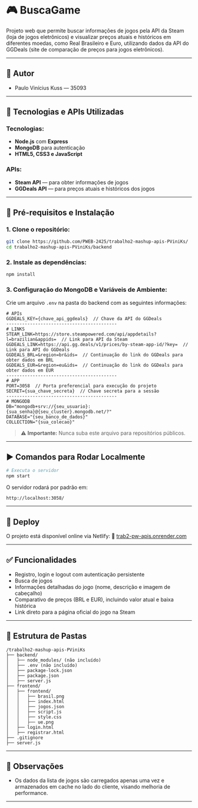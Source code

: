 # 🎮 BuscaGame

Projeto web que permite buscar informações de jogos pela API da Steam (loja de jogos eletrônicos) e visualizar preços atuais e históricos em diferentes moedas, como Real Brasileiro e Euro, utilizando dados da API do GGDeals (site de comparação de preços para jogos eletrônicos).

---

## 👤 Autor

- Paulo Vinícius Kuss — 35093

---

## 🧰 Tecnologias e APIs Utilizadas

### Tecnologias:
- **Node.js** com **Express**
- **MongoDB** para autenticação
- **HTML5, CSS3 e JavaScript**

### APIs:
- **Steam API** — para obter informações de jogos
- **GGDeals API** — para preços atuais e históricos dos jogos

---

## 🧾 Pré-requisitos e Instalação

### 1. Clone o repositório:
```bash
git clone https://github.com/PWEB-2425/trabalho2-mashup-apis-PViniKs/
cd trabalho2-mashup-apis-PViniKs/backend
````

### 2. Instale as dependências:

```bash
npm install
```

### 3. Configuração do MongoDB e Variáveis de Ambiente:

Crie um arquivo `.env` na pasta do backend com as seguintes informações:

```env
# APIs
GGDEALS_KEY={chave_api_ggdeals}  // Chave da API do GGDeals
------------------------------------------
# LINKS
STEAM_LINK=https://store.steampowered.com/api/appdetails?l=brazilian&appids=  // Link para API da Steam
GGDEALS_LINK=https://api.gg.deals/v1/prices/by-steam-app-id/?key=  // Link para API do GGDeals
GGDEALS_BRL=&region=br&ids=  // Continuação do link do GGDeals para obter dados em BRL
GGDEALS_EUR=&region=eu&ids=  // Continuação do link do GGDeals para obter dados em EUR
------------------------------------------
# APP
PORT=3058  // Porta preferencial para execução do projeto
SECRET={sua_chave_secreta}  // Chave secreta para a sessão
------------------------------------------
# MONGODB
DB="mongodb+srv://{seu_usuario}:{sua_senha}@{seu_cluster}.mongodb.net/?"
DATABASE="{seu_banco_de_dados}"
COLLECTION="{sua_colecao}"
```

> ⚠️ **Importante:** Nunca suba este arquivo para repositórios públicos.

---

## ▶️ Comandos para Rodar Localmente

```bash
# Executa o servidor
npm start
```

O servidor rodará por padrão em:

```
http://localhost:3058/  
```

---

## 🚀 Deploy

O projeto está disponível online via Netlify:
🔗 [trab2-pw-apis.onrender.com](https://trab2-pw-apis.onrender.com/)

---

## ✅ Funcionalidades

* Registro, login e logout com autenticação persistente
* Busca de jogos
* Informações detalhadas do jogo (nome, descrição e imagem de cabeçalho)
* Comparativo de preços (BRL e EUR), incluindo valor atual e baixa histórica
* Link direto para a página oficial do jogo na Steam

---

## 📁 Estrutura de Pastas

```
/trabalho2-mashup-apis-PViniKs
├── backend/
│   ├── node_modules/ (não incluído)
│   ├── .env (não incluído)
│   ├── package-lock.json
│   ├── package.json
│   ├── server.js
├── frontend/
│   ├── frontend/
│   │   ├── brasil.png
│   │   ├── index.html
│   │   ├── jogos.json
│   │   ├── script.js
│   │   ├── style.css
│   │   ├── ue.png
│   ├── login.html
│   ├── registrar.html
├── .gitignore
├── server.js
```

---

## 📝 Observações

* Os dados da lista de jogos são carregados apenas uma vez e armazenados em cache no lado do cliente, visando melhoria de performance.

---